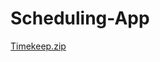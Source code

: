 # Scheduling-App
[Timekeep.zip](https://github.com/DreamingHunter/Scheduling-App/files/9883013/Timekeep.zip)
